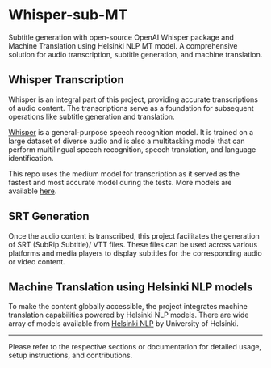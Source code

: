 # Whisper-sub-MT

Subtitle generation with open-source OpenAI Whisper package and Machine Translation using Helsinki NLP MT model. A comprehensive solution for audio transcription, subtitle generation, and machine translation.

## Whisper Transcription

Whisper is an integral part of this project, providing accurate transcriptions of audio content. The transcriptions serve as a foundation for subsequent operations like subtitle generation and translation.

[Whisper](https://github.com/openai/whisper#whisper) is a general-purpose speech recognition model. It is trained on a large dataset of diverse audio and is also a multitasking model that can perform multilingual speech recognition, speech translation, and language identification.

This repo uses the medium model for transcription as it served as the fastest and most accurate model during the tests. More models are available [here](https://github.com/openai/whisper#available-models-and-languages).

## SRT Generation

Once the audio content is transcribed, this project facilitates the generation of SRT (SubRip Subtitle)/ VTT files. These files can be used across various platforms and media players to display subtitles for the corresponding audio or video content.

## Machine Translation using Helsinki NLP models

To make the content globally accessible, the project integrates machine translation capabilities powered by Helsinki NLP models. There are wide array of models available from [Helsinki NLP](https://huggingface.co/Helsinki-NLP) by University of Helsinki.

---

Please refer to the respective sections or documentation for detailed usage, setup instructions, and contributions.

